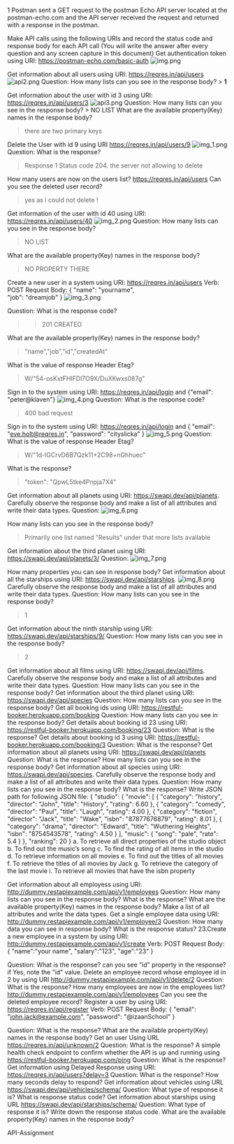 1 Postman sent a GET request to the postman Echo API server located at the postman-echo.com and the API server received the request and returned with a response in the postman.

Make API calls using the following URIs and record the status code and response body for each API call (You will write the answer after every question and any screen capture in this document)
Get authentication token using URI: https://postman-echo.com/basic-auth
![img.png](img.png)

Get information about all users using URI: https://reqres.in/api/users ![api2.png](..%2F..%2FOneDrive%20-%20City%20University%20of%20New%20York%2FPictures%2FScreenshots%2Fapi2.png)
Question:
How many lists can you see in the response body? > **1**

Get information about the user with id 3 using URI: https://reqres.in/api/users/3 ![api3.png](..%2F..%2FOneDrive%20-%20City%20University%20of%20New%20York%2FPictures%2FScreenshots%2Fapi3.png)
Question:
How many lists can you see in the response body? > NO LIST
What are the available property(Key) names in the response body?
>there are two primary keys 

Delete the User with id 9 using URI https://reqres.in/api/users/9 ![img_1.png](img_1.png)
Question: 
What is the response? 
> Response 1 Status code 204.
> the server not allowing to delete

How many users are now on the users list? https://reqres.in/api/users 
Can you see the deleted user record? 
>yes as i could not delete !

Get information of the user with id 40 using URI: https://reqres.in/api/users/40 ![img_2.png](img_2.png)
Question:
How many lists can you see in the response body? 
>NO LIST

What are the available property(Key) names in the response body?
> NO PROPERTY THERE

Create a new user in a system using URI: https://reqres.in/api/users  Verb: POST Request Body:
{
"name": "yourname",  
"job": "dreamjob"
}  ![img_3.png](img_3.png)


Question:
What is the response code? 
> > 201 CREATED
> 
What are the available property(Key) names in the response body?  
>"name","job","id","createdAt"

What is the value of response Header Etag? 
> W/"54-osKxtFHIFDl7O9X/DuXKwxs087g"

Sign in to the system using URI: https://reqres.in/api/login and {"email": "peter@klaven"}
![img_4.png](img_4.png)
Question:
What is the response code? 
>400 bad request

Sign in to the system using URI: https://reqres.in/api/login and
{
"email": "eve.holt@reqres.in",
"password": "cityslicka"
}
![img_5.png](img_5.png)
Question:
What is the value of response Header Etag? 
> W/"1d-lGCrvD6B7Qzk11+2C98+nGhhuec"

What is the response?  
>  "token": "QpwL5tke4Pnpja7X4"

Get information about all planets using URI: https://swapi.dev/api/planets. Carefully observe the response body and make a list of all attributes and write their data types.
Question:
![img_6.png](img_6.png)

How many lists can you see in the response body? 
>Primarily one list named "Results" under that more lists available

Get information about the third planet using URI: https://swapi.dev/api/planets/3/
Question: ![img_7.png](img_7.png)

How many properties you can see in response body? 
Get information about all the starships using URI: https://swapi.dev/api/starships. 
![img_8.png](img_8.png)
Carefully observe the response body and make a list of all attributes and write their data types.
Question:
How many lists can you see in the response body? 
>1

Get information about the ninth starship using URI: https://swapi.dev/api/starships/9/
Question:
How many lists can you see in the response body? 
>2 

Get information about all films using URI: https://swapi.dev/api/films. Carefully observe the response body and make a list of all attributes and write their data types.
Question:
How many lists can you see in the response body?
Get information about the third planet using URI: https://swapi.dev/api/species
Question:
How many lists can you see in the response body?
Get all booking ids using URI: https://restful-booker.herokuapp.com/booking
Question:
How many lists can you see in the response body?
Get details about booking id 23 using URI: https://restful-booker.herokuapp.com/booking/23
Question:
What is the response?
Get details about booking id 3 using URI: https://restful-booker.herokuapp.com/booking/3
Question:
What is the response?
Get information about all planets using URI: https://swapi.dev/api/planets
Question:
What is the response?
How many lists can you see in the response body?
Get information about all species using URI: https://swapi.dev/api/species. Carefully observe the response body and make a list of all attributes and write their data types.
Question:
How many lists can you see in the response body?
What is the response?
Write JSON path for following JSON file:
{
"studio": {
"movie": [
{
"category": "history",
"director": "John",
"title": "History",
"rating": 6.60
},
{
"category": "comedy",
"director": "Paul",
"title": "Laugh",
"rating": 4.00
},
{
"category": "fiction",
"director": "Jack",
"title": "Wake",
"isbn": "87877676879",
"rating": 8.01
},
{
"category": "drama",
"director": "Edward",
"title": "Wuthering Heights",
"isbn": "8754543578",
"rating": 4.50
}
],
"music": {
"song": "pale",
"rate": 5.4
}
},
"ranking": 20
}
a. To retrieve all direct properties of the studio object
b. To find out the music’s song
c. To find the rating of all items in the studio
d. To retrieve information on all movies
e. To find out the titles of all movies
f. To retrieve the titles of all movies by Jack
g. To retrieve the category of the last movie
i. To retrieve all movies that have the isbn property


Get information about all employess using URI: http://dummy.restapiexample.com/api/v1/employees
Question:
How many lists can you see in the response body?
What is the response?
What are the available property(Key) names in the response body?
Make a list of all attributes and write the data types.
Get a single employee data using URI: http://dummy.restapiexample.com/api/v1/employee/3
Question:
How many data you can see in response body?
What is the response status? 23.Create a new employee in a system by using URI: http://dummy.restapiexample.com/api/v1/create Verb: POST Request Body:
{
"name":"your name",
"salary":"123",
"age":"23"
}

Question:
What is the response?
can you see "id" property in the response? if Yes, note the "id" value.
Delete an employee record whose employee id in 2 by using URI http://dummy.restapiexample.com/api/v1/delete/2
Question:
What is the response?
How many employees are now in the employees list? http://dummy.restapiexample.com/api/v1/employees
Can you see the deleted employee record?
Register a user by using
URI: https://reqres.in/api/register Verb: POST Request Body:
{
"email": "john.jack@example.com",
"password": "@izaanSchool"
}

Question:
What is the response?
What are the available property(Key) names in the response body?
Get an user Using URL https://reqres.in/api/unknown/2
Question:
What is the response?
A simple health check endpoint to confirm whether the API is up and running using https://restful-booker.herokuapp.com/ping
Question:
What is the response?
Get information using Delayed Response using URI: https://reqres.in/api/users?delay=3
Question:
What is the response?
How many seconds delay to respond?
Get information about vehicles using URL https://swapi.dev/api/vehicles/schema/
Question:
What type of response it is?
What is response status code?
Get information about starships using URL https://swapi.dev/api/starships/schema/
Question:
What type of response it is?
Write down the response status code.
What are the available property(Key) names in the response body?







API-Assignment